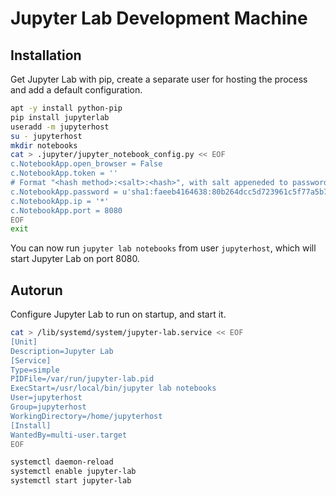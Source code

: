 # Jupyter Lab Development Machine

## Installation

Get Jupyter Lab with pip, create a separate user for hosting the process and add a default configuration. 

```bash
apt -y install python-pip
pip install jupyterlab
useradd -m jupyterhost
su - jupyterhost
mkdir notebooks
cat > .jupyter/jupyter_notebook_config.py << EOF
c.NotebookApp.open_browser = False
c.NotebookApp.token = ''
# Format "<hash method>:<salt>:<hash>", with salt appeneded to password. The example represents password "memes".
c.NotebookApp.password = u'sha1:faeeb4164638:80b264dcc5d723961c5f77a5b7efa20544116c0b'
c.NotebookApp.ip = '*'
c.NotebookApp.port = 8080
EOF
exit
```

You can now run `jupyter lab notebooks` from user `jupyterhost`, which will start Jupyter Lab on port 8080.

## Autorun

Configure Jupyter Lab to run on startup, and start it.

```bash
cat > /lib/systemd/system/jupyter-lab.service << EOF
[Unit]
Description=Jupyter Lab
[Service]
Type=simple
PIDFile=/var/run/jupyter-lab.pid
ExecStart=/usr/local/bin/jupyter lab notebooks
User=jupyterhost
Group=jupyterhost
WorkingDirectory=/home/jupyterhost
[Install]
WantedBy=multi-user.target
EOF

systemctl daemon-reload
systemctl enable jupyter-lab
systemctl start jupyter-lab
```

